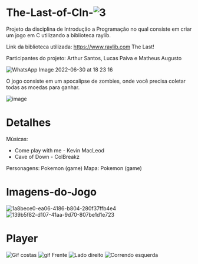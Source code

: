 # The-Last-of-CIn-![3](https://user-images.githubusercontent.com/84881858/176783887-66313646-9bf1-48cf-a7c4-c991f4308d6c.png)

Projeto da disciplina de Introdução a Programação no qual consiste em criar um jogo em C utilizando a biblioteca raylib.

Link da biblioteca utilizada: https://www.raylib.com The Last!

Participantes do projeto: Arthur Santos, Lucas Paiva e Matheus Augusto


![WhatsApp Image 2022-06-30 at 18 23 16](https://user-images.githubusercontent.com/84881858/176781556-dbe2b6ca-f377-4c8d-82f6-5e224f682ea8.jpeg)

O jogo consiste em um apocalipse de zombies, onde você precisa coletar todas as moedas para ganhar. 

![image](https://user-images.githubusercontent.com/84881858/176781703-4ed5037c-5924-4c6f-93f0-d23aa72344c5.png)

# Detalhes

Músicas: 
  - Come play with me - Kevin MacLeod
  - Cave of Down - ColBreakz

Personagens: Pokemon (game)
Mapa: Pokemon (game) 

# Imagens-do-Jogo

![1a8bece0-ea06-4186-b804-280f37ffb4e4](https://user-images.githubusercontent.com/84881858/176782518-53e48d31-d1a9-4a5a-9c4a-6d67dbde4986.jpg)
![139b5f82-d107-41aa-9d70-807be1d1e723](https://user-images.githubusercontent.com/84881858/176782557-414114d3-750c-42f1-9de7-a04064f4851c.jpg)
# Player
![Gif costas](https://user-images.githubusercontent.com/84881858/176783428-7144c8b0-8fae-4795-975d-9462030eb8fc.gif)
![gif Frente](https://user-images.githubusercontent.com/84881858/176783654-169676f2-e77e-4940-aefc-6580baef80fe.gif)
![Lado direito](https://user-images.githubusercontent.com/84881858/176783678-f9177d3e-83dd-4244-bf10-770c0970a378.gif)
![Correndo esquerda](https://user-images.githubusercontent.com/84881858/176783702-b67043af-8991-421a-a486-922fc7bda96b.gif)


